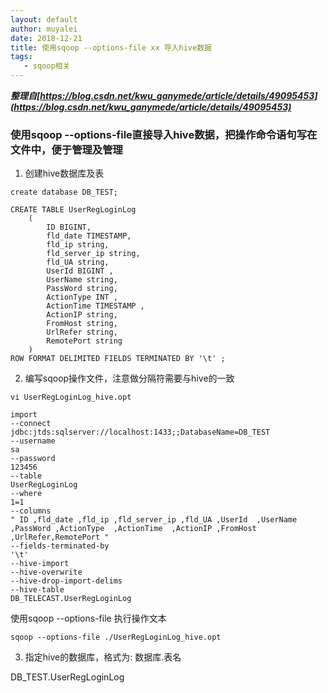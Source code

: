 ```yaml
---
layout: default
author: muyalei
date: 2018-12-21
title: 使用sqoop --options-file xx 导入hive数据
tags:
   - sqoop相关
---
```



***整理自[https://blog.csdn.net/kwu_ganymede/article/details/49095453](https://blog.csdn.net/kwu_ganymede/article/details/49095453)***


### 使用sqoop --options-file直接导入hive数据，把操作命令语句写在文件中，便于管理及管理

1. 创建hive数据库及表
```
create database DB_TEST;

CREATE TABLE UserRegLoginLog
    (
        ID BIGINT,
        fld_date TIMESTAMP,
        fld_ip string,
        fld_server_ip string,
        fld_UA string,
        UserId BIGINT ,
        UserName string,
        PassWord string,
        ActionType INT ,
        ActionTime TIMESTAMP ,
        ActionIP string,
        FromHost string,
        UrlRefer string,
        RemotePort string
    )
ROW FORMAT DELIMITED FIELDS TERMINATED BY '\t' ;
```

2. 编写sqoop操作文件，注意做分隔符需要与hive的一致
```
vi UserRegLoginLog_hive.opt  

import 
--connect 
jdbc:jtds:sqlserver://localhost:1433;;DatabaseName=DB_TEST 
--username 
sa 
--password 
123456
--table 
UserRegLoginLog
--where
1=1
--columns
" ID ,fld_date ,fld_ip ,fld_server_ip ,fld_UA ,UserId  ,UserName ,PassWord ,ActionType  ,ActionTime  ,ActionIP ,FromHost ,UrlRefer,RemotePort "
--fields-terminated-by 
'\t'
--hive-import
--hive-overwrite
--hive-drop-import-delims
--hive-table
DB_TELECAST.UserRegLoginLog
```

使用sqoop --options-file 执行操作文本
```
sqoop --options-file ./UserRegLoginLog_hive.opt
```


3. 指定hive的数据库，格式为: 数据库.表名

DB_TEST.UserRegLoginLog



